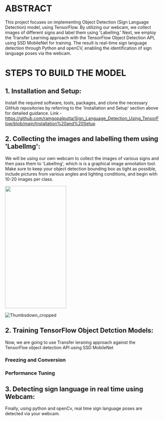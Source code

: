 # ABSTRACT
This project focuses on implementing Object Detection (Sign Language Detection) model, using TensorFlow. By utilizing our webcam, we collect images of different signs and label them using 'LabelImg.' Next, we employ the Transfer Learning approach with the TensorFlow Object Detection API, using SSD MobileNet for training. The result is real-time sign language detection through Python and openCV, enabling the identification of sign language poses via the webcam. 

# STEPS TO BUILD THE MODEL

## 1. Installation and Setup:
Install the required software, tools, packages, and clone the necessary GitHub repositories by referring to the 'Installation and Setup' section above for detailed guidance.
Link - https://github.com/ramgopalputta/Sign_Language_Detection_Using_TensorFlow/blob/main/Installation%20and%20Setup

## 2. Collecting the images and labelling them using 'LabelImg':
We will be using our own webcam to collect the images of various signs and then pass them to 'LabelImg', which is is a graphical image annotation tool.
Make sure to keep your object detection bounding box as tight as possible, include pictures from various angles and lighting conditions, and begin with 10-20 images per class.

<img src="![Thumbsdown_cropped](https://github.com/ramgopalputta/Object_Detection_Using_TensorFlow/assets/114395443/6f8bc2db-ab96-4e3a-91cc-6106bba39119)" width="200" height="400" />


![Thumbsdown_cropped](https://github.com/ramgopalputta/Object_Detection_Using_TensorFlow/assets/114395443/6f8bc2db-ab96-4e3a-91cc-6106bba39119)



## 2.  Training TensorFlow Object Detction Models:
Now, we are going to use Transfer leraning approach against the TensorFloe object detection API using SSD MobileNet

### Freezing and Conversion

### Performance Tuning

## 3. Detecting sign language in real time using Webcam:
Finally, using python and openCv, real time sign language poses are detected via your webcam. 




